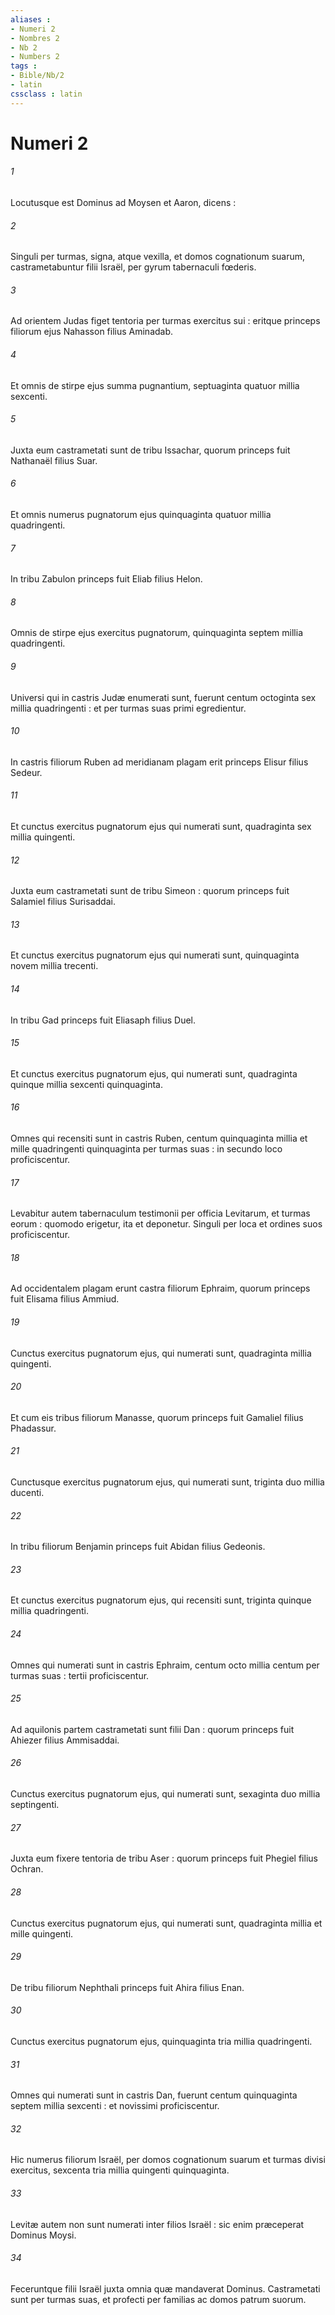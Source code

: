 ```yaml
---
aliases : 
- Numeri 2
- Nombres 2
- Nb 2
- Numbers 2
tags : 
- Bible/Nb/2
- latin
cssclass : latin
---
```


# Numeri 2

###### 1
Locutusque est Dominus ad Moysen et Aaron, dicens :
###### 2
Singuli per turmas, signa, atque vexilla, et domos cognationum suarum, castrametabuntur filii Israël, per gyrum tabernaculi fœderis.
###### 3
Ad orientem Judas figet tentoria per turmas exercitus sui : eritque princeps filiorum ejus Nahasson filius Aminadab.
###### 4
Et omnis de stirpe ejus summa pugnantium, septuaginta quatuor millia sexcenti.
###### 5
Juxta eum castrametati sunt de tribu Issachar, quorum princeps fuit Nathanaël filius Suar.
###### 6
Et omnis numerus pugnatorum ejus quinquaginta quatuor millia quadringenti.
###### 7
In tribu Zabulon princeps fuit Eliab filius Helon.
###### 8
Omnis de stirpe ejus exercitus pugnatorum, quinquaginta septem millia quadringenti.
###### 9
Universi qui in castris Judæ enumerati sunt, fuerunt centum octoginta sex millia quadringenti : et per turmas suas primi egredientur.
###### 10
In castris filiorum Ruben ad meridianam plagam erit princeps Elisur filius Sedeur.
###### 11
Et cunctus exercitus pugnatorum ejus qui numerati sunt, quadraginta sex millia quingenti.
###### 12
Juxta eum castrametati sunt de tribu Simeon : quorum princeps fuit Salamiel filius Surisaddai.
###### 13
Et cunctus exercitus pugnatorum ejus qui numerati sunt, quinquaginta novem millia trecenti.
###### 14
In tribu Gad princeps fuit Eliasaph filius Duel.
###### 15
Et cunctus exercitus pugnatorum ejus, qui numerati sunt, quadraginta quinque millia sexcenti quinquaginta.
###### 16
Omnes qui recensiti sunt in castris Ruben, centum quinquaginta millia et mille quadringenti quinquaginta per turmas suas : in secundo loco proficiscentur.
###### 17
Levabitur autem tabernaculum testimonii per officia Levitarum, et turmas eorum : quomodo erigetur, ita et deponetur. Singuli per loca et ordines suos proficiscentur.
###### 18
Ad occidentalem plagam erunt castra filiorum Ephraim, quorum princeps fuit Elisama filius Ammiud.
###### 19
Cunctus exercitus pugnatorum ejus, qui numerati sunt, quadraginta millia quingenti.
###### 20
Et cum eis tribus filiorum Manasse, quorum princeps fuit Gamaliel filius Phadassur.
###### 21
Cunctusque exercitus pugnatorum ejus, qui numerati sunt, triginta duo millia ducenti.
###### 22
In tribu filiorum Benjamin princeps fuit Abidan filius Gedeonis.
###### 23
Et cunctus exercitus pugnatorum ejus, qui recensiti sunt, triginta quinque millia quadringenti.
###### 24
Omnes qui numerati sunt in castris Ephraim, centum octo millia centum per turmas suas : tertii proficiscentur.
###### 25
Ad aquilonis partem castrametati sunt filii Dan : quorum princeps fuit Ahiezer filius Ammisaddai.
###### 26
Cunctus exercitus pugnatorum ejus, qui numerati sunt, sexaginta duo millia septingenti.
###### 27
Juxta eum fixere tentoria de tribu Aser : quorum princeps fuit Phegiel filius Ochran.
###### 28
Cunctus exercitus pugnatorum ejus, qui numerati sunt, quadraginta millia et mille quingenti.
###### 29
De tribu filiorum Nephthali princeps fuit Ahira filius Enan.
###### 30
Cunctus exercitus pugnatorum ejus, quinquaginta tria millia quadringenti.
###### 31
Omnes qui numerati sunt in castris Dan, fuerunt centum quinquaginta septem millia sexcenti : et novissimi proficiscentur.
###### 32
Hic numerus filiorum Israël, per domos cognationum suarum et turmas divisi exercitus, sexcenta tria millia quingenti quinquaginta.
###### 33
Levitæ autem non sunt numerati inter filios Israël : sic enim præceperat Dominus Moysi.
###### 34
Feceruntque filii Israël juxta omnia quæ mandaverat Dominus. Castrametati sunt per turmas suas, et profecti per familias ac domos patrum suorum.
